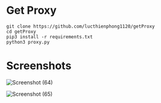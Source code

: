 # Get Proxy

```
git clone https://github.com/lucthienphong1120/getProxy
cd getProxy
pip3 install -r requirements.txt
python3 proxy.py
```

# Screenshots

![Screenshot (64)](https://user-images.githubusercontent.com/93322212/153748858-6cf50864-142f-42b8-b926-210327dfab8a.png?raw=true)

![Screenshot (65)](https://user-images.githubusercontent.com/93322212/153748862-06343e69-cfbb-4d6a-b559-df96f5791f37.png?raw=true)
